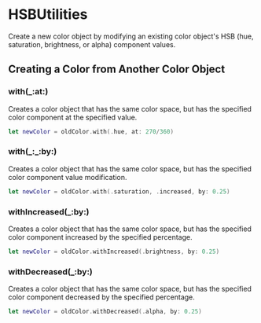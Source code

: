 # HSBUtilities

Create a new color object by modifying an existing color object's HSB (hue, saturation, brightness, or alpha) component values.

## Creating a Color from Another Color Object

### with(\_:at:)

Creates a color object that has the same color space, but has the specified color component at the specified value.

```swift
let newColor = oldColor.with(.hue, at: 270/360)
```

### with(\_:\_:by:)

Creates a color object that has the same color space, but has the specified color component value modification.

```swift
let newColor = oldColor.with(.saturation, .increased, by: 0.25)
```

### withIncreased(\_:by:)

Creates a color object that has the same color space, but has the specified color component increased by the specified percentage.

```swift
let newColor = oldColor.withIncreased(.brightness, by: 0.25)
```

### withDecreased(\_:by:)

Creates a color object that has the same color space, but has the specified color component decreased by the specified percentage.

```swift
let newColor = oldColor.withDecreased(.alpha, by: 0.25)
```
